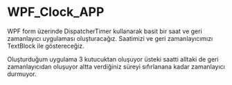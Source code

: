# WPF_Clock_APP

WPF form üzerinde DispatcherTimer kullanarak basit bir saat ve geri zamanlayıcı uygulaması oluşturacağız.
Saatimizi ve geri zamanlayıcımızı TextBlock ile göstereceğiz.

Oluşturduğum uygulama 3 kutucuktan oluşuyor üsteki saatti alltaki de geri zamanlayıcıdan oluşuyor 
altta verdiğiniz süreyi sıfırlanana kadar zamanlayıcı durmuyor.
